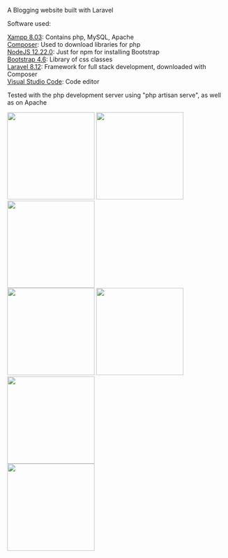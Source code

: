 A Blogging website built with Laravel

Software used:

[Xampp 8.03](https://www.apachefriends.org/download.html): Contains php, MySQL, Apache<br/>
[Composer](https://getcomposer.org/download/): Used to download libraries for php<br/>
[NodeJS 12.22.0](https://nodejs.org/en/download/): Just for npm for installing Bootstrap<br/>
[Bootstrap 4.6](https://getbootstrap.com/docs/5.0/getting-started/download/): Library of css classes<br/>
[Laravel 8.12](https://laravel.com/docs/8.x/installation): Framework for full stack development, downloaded with Composer<br/>
[Visual Studio Code](https://code.visualstudio.com/download): Code editor<br/>

Tested with the php development server using "php artisan serve", as well as on Apache

<img src="https://i.imgur.com/Gkx4jpJ.png" width=200/> <img src="https://i.imgur.com/9f8FrEf.png" width=200/> <img src="https://i.imgur.com/AkASMWU.png" width=200/> <br/>
<img src="https://i.imgur.com/mAf2svO.png" width=200/> <img src="https://i.imgur.com/K8CIdSg.png" width=200/> <img src="https://i.imgur.com/edz8HWH.png" width=200/> <br/>
<img src="https://i.imgur.com/oI8j7S4.png" width=200/>
